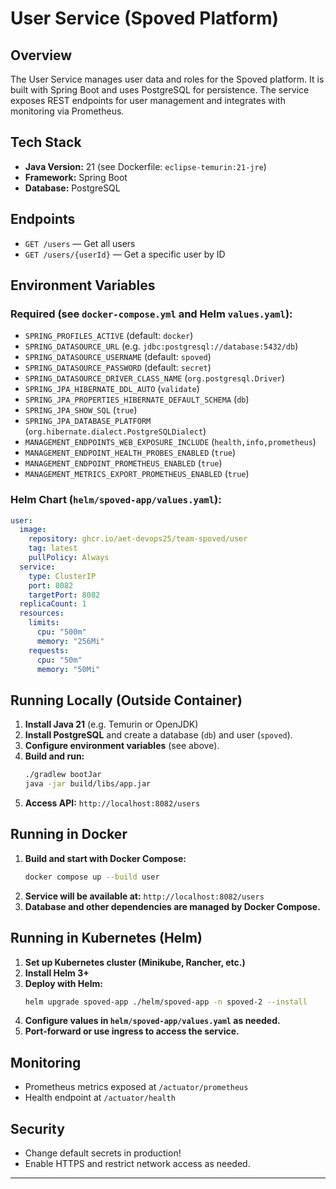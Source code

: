 # User Service (Spoved Platform)

## Overview

The User Service manages user data and roles for the Spoved platform. It is built with Spring Boot and uses PostgreSQL for persistence. The service exposes REST endpoints for user management and integrates with monitoring via Prometheus.

## Tech Stack

- **Java Version:** 21 (see Dockerfile: `eclipse-temurin:21-jre`)
- **Framework:** Spring Boot
- **Database:** PostgreSQL

## Endpoints

- `GET /users` — Get all users
- `GET /users/{userId}` — Get a specific user by ID

## Environment Variables

### Required (see `docker-compose.yml` and Helm `values.yaml`):

- `SPRING_PROFILES_ACTIVE` (default: `docker`)
- `SPRING_DATASOURCE_URL` (e.g. `jdbc:postgresql://database:5432/db`)
- `SPRING_DATASOURCE_USERNAME` (default: `spoved`)
- `SPRING_DATASOURCE_PASSWORD` (default: `secret`)
- `SPRING_DATASOURCE_DRIVER_CLASS_NAME` (`org.postgresql.Driver`)
- `SPRING_JPA_HIBERNATE_DDL_AUTO` (`validate`)
- `SPRING_JPA_PROPERTIES_HIBERNATE_DEFAULT_SCHEMA` (`db`)
- `SPRING_JPA_SHOW_SQL` (`true`)
- `SPRING_JPA_DATABASE_PLATFORM` (`org.hibernate.dialect.PostgreSQLDialect`)
- `MANAGEMENT_ENDPOINTS_WEB_EXPOSURE_INCLUDE` (`health,info,prometheus`)
- `MANAGEMENT_ENDPOINT_HEALTH_PROBES_ENABLED` (`true`)
- `MANAGEMENT_ENDPOINT_PROMETHEUS_ENABLED` (`true`)
- `MANAGEMENT_METRICS_EXPORT_PROMETHEUS_ENABLED` (`true`)

### Helm Chart (`helm/spoved-app/values.yaml`):

```yaml
user:
  image:
    repository: ghcr.io/aet-devops25/team-spoved/user
    tag: latest
    pullPolicy: Always
  service:
    type: ClusterIP
    port: 8082
    targetPort: 8082
  replicaCount: 1
  resources:
    limits:
      cpu: "500m"
      memory: "256Mi"
    requests:
      cpu: "50m"
      memory: "50Mi"
```

## Running Locally (Outside Container)

1. **Install Java 21** (e.g. Temurin or OpenJDK)
2. **Install PostgreSQL** and create a database (`db`) and user (`spoved`).
3. **Configure environment variables** (see above).
4. **Build and run:**
   ```bash
   ./gradlew bootJar
   java -jar build/libs/app.jar
   ```
5. **Access API:** `http://localhost:8082/users`

## Running in Docker

1. **Build and start with Docker Compose:**
   ```bash
   docker compose up --build user
   ```
2. **Service will be available at:** `http://localhost:8082/users`
3. **Database and other dependencies are managed by Docker Compose.**

## Running in Kubernetes (Helm)

1. **Set up Kubernetes cluster (Minikube, Rancher, etc.)**
2. **Install Helm 3+**
3. **Deploy with Helm:**
   ```bash
   helm upgrade spoved-app ./helm/spoved-app -n spoved-2 --install
   ```
4. **Configure values in `helm/spoved-app/values.yaml` as needed.**
5. **Port-forward or use ingress to access the service.**

## Monitoring

- Prometheus metrics exposed at `/actuator/prometheus`
- Health endpoint at `/actuator/health`

## Security

- Change default secrets in production!
- Enable HTTPS and restrict network access as needed.

---
